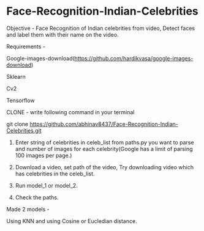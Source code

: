 # Face-Recognition-Indian-Celebrities

Objective - Face Recognition of Indian celebrities from video, Detect faces and label them with their name on the video.


Requirements - 

Google-images-download(https://github.com/hardikvasa/google-images-download)

Sklearn

Cv2

Tensorflow

CLONE - 
write following command in your terminal

git clone https://github.com/abhinav8437/Face-Recognition-Indian-Celebrities.git



1. Enter string of celebrities in celeb_list from paths.py you want to parse and number of images for each celebrity(Google has a limit of parsing 100 images per page.)

2. Download a video, set path of the video, Try downloading video which has celebrities in the celeb_list.

3. Run model_1 or model_2.

4. Check the paths.


Made 2 models - 

Using KNN and using Cosine or Eucledian distance.



